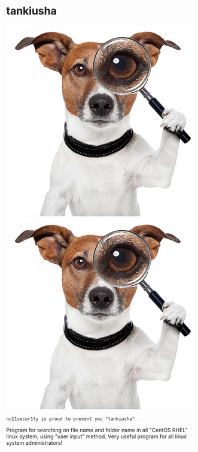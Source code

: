 # tankiusha
![tankisha](https://raw.githubusercontent.com/nu11secur1ty/tankiusha/master/tankiusha.jpg)
![Kali NetHunter](https://raw.githubusercontent.com/nu11secur1ty/tankiusha/master/tankiusha.jpg)
```
nu11secur1ty is proud to present you "tankiusha".
```
Program for searching on file name and folder name in all "CentOS RHEL" linux system, using "user input" method.
Very useful program for all linux system administrators!

